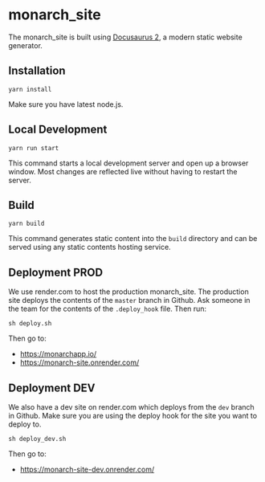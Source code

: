 # monarch_site

The monarch_site is built using [Docusaurus 2](https://v2.docusaurus.io/), a modern static website generator.

## Installation

```
yarn install
```

Make sure you have latest node.js.

## Local Development

```
yarn run start
```

This command starts a local development server and open up a browser window. Most changes are reflected live without having to restart the server.

## Build

```
yarn build
```

This command generates static content into the `build` directory and can be served using any static contents hosting service.

## Deployment PROD

We use render.com to host the production monarch_site. The production site deploys the contents of the `master` branch in Github. Ask someone in the team for the contents of the `.deploy_hook` file. Then run:
```
sh deploy.sh
```

Then go to: 
- https://monarchapp.io/
- https://monarch-site.onrender.com/

## Deployment DEV

We also have a dev site on render.com which deploys from the `dev` branch in Github. Make sure you are using the deploy hook for the site you want to deploy to.
```
sh deploy_dev.sh
```
Then go to: 
- https://monarch-site-dev.onrender.com/
